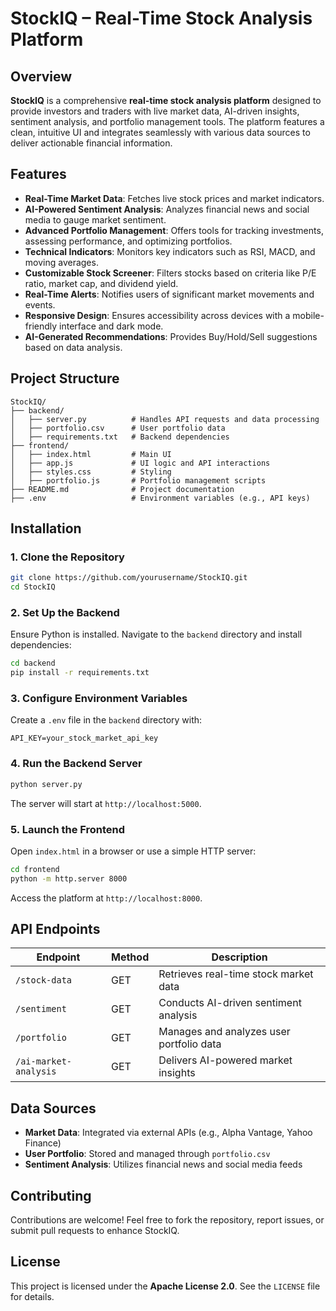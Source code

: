 # StockIQ – Real-Time Stock Analysis Platform

## Overview
**StockIQ** is a comprehensive **real-time stock analysis platform** designed to provide investors and traders with live market data, AI-driven insights, sentiment analysis, and portfolio management tools. The platform features a clean, intuitive UI and integrates seamlessly with various data sources to deliver actionable financial information.

## Features
- **Real-Time Market Data**: Fetches live stock prices and market indicators.
- **AI-Powered Sentiment Analysis**: Analyzes financial news and social media to gauge market sentiment.
- **Advanced Portfolio Management**: Offers tools for tracking investments, assessing performance, and optimizing portfolios.
- **Technical Indicators**: Monitors key indicators such as RSI, MACD, and moving averages.
- **Customizable Stock Screener**: Filters stocks based on criteria like P/E ratio, market cap, and dividend yield.
- **Real-Time Alerts**: Notifies users of significant market movements and events.
- **Responsive Design**: Ensures accessibility across devices with a mobile-friendly interface and dark mode.
- **AI-Generated Recommendations**: Provides Buy/Hold/Sell suggestions based on data analysis.

## Project Structure
```
StockIQ/
├── backend/
│   ├── server.py          # Handles API requests and data processing
│   ├── portfolio.csv      # User portfolio data
│   ├── requirements.txt   # Backend dependencies
├── frontend/
│   ├── index.html         # Main UI
│   ├── app.js             # UI logic and API interactions
│   ├── styles.css         # Styling
│   ├── portfolio.js       # Portfolio management scripts
├── README.md              # Project documentation
├── .env                   # Environment variables (e.g., API keys)
```

## Installation

### 1. Clone the Repository
```sh
git clone https://github.com/yourusername/StockIQ.git
cd StockIQ
```

### 2. Set Up the Backend
Ensure Python is installed. Navigate to the `backend` directory and install dependencies:
```sh
cd backend
pip install -r requirements.txt
```

### 3. Configure Environment Variables
Create a `.env` file in the `backend` directory with:
```
API_KEY=your_stock_market_api_key
```

### 4. Run the Backend Server
```sh
python server.py
```

The server will start at `http://localhost:5000`.

### 5. Launch the Frontend
Open `index.html` in a browser or use a simple HTTP server:
```sh
cd frontend
python -m http.server 8000
```

Access the platform at `http://localhost:8000`.

## API Endpoints

| Endpoint             | Method | Description                                         |
|----------------------|--------|-----------------------------------------------------|
| `/stock-data`        | GET    | Retrieves real-time stock market data               |
| `/sentiment`         | GET    | Conducts AI-driven sentiment analysis               |
| `/portfolio`         | GET    | Manages and analyzes user portfolio data            |
| `/ai-market-analysis`| GET    | Delivers AI-powered market insights                 |

## Data Sources
- **Market Data**: Integrated via external APIs (e.g., Alpha Vantage, Yahoo Finance)
- **User Portfolio**: Stored and managed through `portfolio.csv`
- **Sentiment Analysis**: Utilizes financial news and social media feeds

## Contributing
Contributions are welcome! Feel free to fork the repository, report issues, or submit pull requests to enhance StockIQ.

## License
This project is licensed under the **Apache License 2.0**. See the `LICENSE` file for details.

